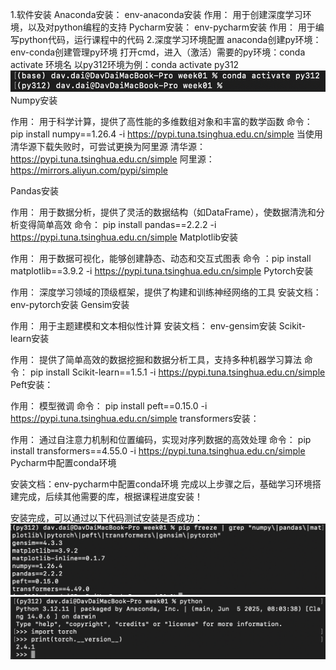 1.软件安装
Anaconda安装： env-anaconda安装
作用： 用于创建深度学习环境，以及对python编程的支持
Pycharm安装： env-pycharm安装
作用： 用于编写python代码，运行课程中的代码
2.深度学习环境配置
anaconda创建py环境： env-conda创建管理py环境
打开cmd，进入（激活）需要的py环境：conda activate 环境名
以py312环境为例：conda activate py312
![img.png](img.png)
Numpy安装

作用： 用于科学计算，提供了高性能的多维数组对象和丰富的数学函数
命令： pip install numpy==1.26.4 -i https://pypi.tuna.tsinghua.edu.cn/simple 
当使用清华源下载失败时，可尝试更换为阿里源
清华源： https://pypi.tuna.tsinghua.edu.cn/simple
阿里源： https://mirrors.aliyun.com/pypi/simple


Pandas安装

作用： 用于数据分析，提供了灵活的数据结构（如DataFrame），使数据清洗和分析变得简单高效
命令： pip install pandas==2.2.2 -i https://pypi.tuna.tsinghua.edu.cn/simple
Matplotlib安装

作用： 用于数据可视化，能够创建静态、动态和交互式图表
命令 ：pip install matplotlib==3.9.2 -i https://pypi.tuna.tsinghua.edu.cn/simple
Pytorch安装

作用： 深度学习领域的顶级框架，提供了构建和训练神经网络的工具
安装文档： env-pytorch安装
Gensim安装

作用： 用于主题建模和文本相似性计算
安装文档： env-gensim安装
Scikit-learn安装

作用： 提供了简单高效的数据挖掘和数据分析工具，支持多种机器学习算法
命令： pip install Scikit-learn==1.5.1 -i https://pypi.tuna.tsinghua.edu.cn/simple
Peft安装：

作用： 模型微调
命令： pip install peft==0.15.0 -i https://pypi.tuna.tsinghua.edu.cn/simple
transformers安装：

作用： 通过自注意力机制和位置编码，实现对序列数据的高效处理
命令： pip install transformers==4.55.0 -i https://pypi.tuna.tsinghua.edu.cn/simple
Pycharm中配置conda环境

安装文档：env-pycharm中配置conda环境
完成以上步骤之后，基础学习环境搭建完成，后续其他需要的库，根据课程进度安装！

安装完成，可以通过以下代码测试安装是否成功：
![img_2.png](img_2.png)
![img_3.png](img_3.png)